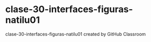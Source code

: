 # clase-30-interfaces-figuras-natilu01
clase-30-interfaces-figuras-natilu01 created by GitHub Classroom
